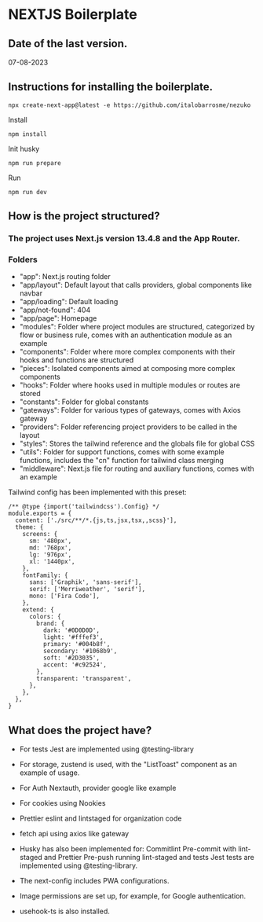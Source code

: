 # NEXTJS Boilerplate

## Date of the last version.
07-08-2023

## Instructions for installing the boilerplate.
```
npx create-next-app@latest -e https://github.com/italobarrosme/nezuko
```
Install
```
npm install
```
Init husky
```
npm run prepare
```
Run
```
npm run dev
```

## How is the project structured?

### The project uses Next.js version 13.4.8 and the App Router.

### Folders 
- "app": Next.js routing folder
- "app/layout": Default layout that calls providers, global components like navbar
- "app/loading": Default loading
- "app/not-found": 404
- "app/page": Homepage
- "modules": Folder where project modules are structured, categorized by flow or business rule, comes with an authentication module as an example
- "components": Folder where more complex components with their hooks and functions are structured
- "pieces": Isolated components aimed at composing more complex components
- "hooks": Folder where hooks used in multiple modules or routes are stored
- "constants": Folder for global constants
- "gateways": Folder for various types of gateways, comes with Axios gateway
- "providers": Folder referencing project providers to be called in the layout
- "styles": Stores the tailwind reference and the globals file for global CSS
- "utils": Folder for support functions, comes with some example functions, includes the "cn" function for tailwind class merging
- "middleware": Next.js file for routing and auxiliary functions, comes with an example

Tailwind config has been implemented with this preset:
```
/** @type {import('tailwindcss').Config} */
module.exports = {
  content: ['./src/**/*.{js,ts,jsx,tsx,,scss}'],
  theme: {
    screens: {
      sm: '480px',
      md: '768px',
      lg: '976px',
      xl: '1440px',
    },
    fontFamily: {
      sans: ['Graphik', 'sans-serif'],
      serif: ['Merriweather', 'serif'],
      mono: ['Fira Code'],
    },
    extend: {
      colors: {
        brand: {
          dark: '#0D0D0D',
          light: '#fffef3',
          primary: '#004b8f',
          secondary: '#1068b9',
          soft: '#2D3035',
          accent: '#c92524',
        },
        transparent: 'transparent',
      },
    },
  },
}
```
## What does the project have?

- For tests Jest are implemented using @testing-library
- For storage, zustend is used, with the "ListToast" component as an example of usage.
- For Auth Nextauth, provider google like example
- For cookies using Nookies
- Prettier eslint and lintstaged for organization code
- fetch api using axios like gateway

- Husky has also been implemented for:
Commitlint
Pre-commit with lint-staged and Prettier
Pre-push running lint-staged and tests
Jest tests are implemented using @testing-library.

- The next-config includes PWA configurations.
- Image permissions are set up, for example, for Google authentication.

- usehook-ts is also installed.


